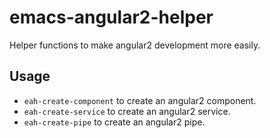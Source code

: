 # emacs-angular2-helper

Helper functions to make angular2 development more easily.

## Usage
* `eah-create-component` to create an angular2 component.
* `eah-create-service` to create an angular2 service.
* `eah-create-pipe` to create an angular2 pipe.
